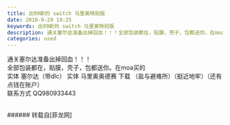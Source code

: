 ```yaml
---
title: 出99新的 switch 马里奥特别版
date: 2018-9-29 19:25
keywords: 出99新的 switch 马里奥特别版
description: 通关塞尔达准备出掉回血！！！全部包装都在，贴膜，壳子，包都送你。在moa买的实体 塞尔达（带dlc） 实体 马里奥奥德赛 下载 （盐与避难所）（挺近地牢）（还有点钱在账户）联系方式 QQ980933443 
categories: used
---
```

<td class="t_f" id="postmessage_1908111">

通关塞尔达准备出掉回血！！！<br/>
全部包装都在，贴膜，壳子，包都送你。在moa买的<br/>
实体 塞尔达（带dlc） 实体 马里奥奥德赛 下载 （盐与避难所）（挺近地牢）（还有点钱在账户）<br/>
联系方式 QQ980933443 <br/>
<br/>
</td>
###### 转载自[菲龙网]